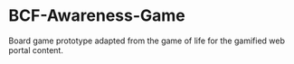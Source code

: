 # BCF-Awareness-Game
Board game prototype adapted from the game of life for the gamified web portal content. 
